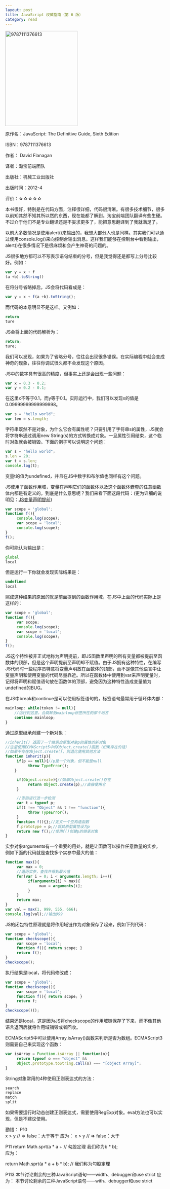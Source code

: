 ```yaml
---
layout: post
title: JavaScript 权威指南（第 6 版）
category: read
---
```

<img src="/images/2013/05/9787111376613-228x300.jpg" alt="9787111376613" width="228" height="300" class="cover" />

原作名：JavaScript: The Definitive Guide, Sixth Edition

ISBN：9787111376613

作者： David Flanagan

译者：淘宝前端团队

出版社：机械工业出版社

出版时间：2012-4

评价：☆☆☆☆☆

本书很好，特别是在代码方面，注释很详细，代码很清晰。有很多技术细节，很多以前知其然不知其所以然的东西，现在能都了解到。淘宝前端团队翻译有些生硬。不过介于他们不是专业翻译还是不妄求更多了，能把意思翻译到了我就满足了。

以前大多数情况是使用alert()来输出的，我想大部分人也是同样。其实我们可以通过使用console.log()来向控制台输出消息。这样我们能够在控制台中看到输出，alert()在很多情况下是很麻烦和会产生神奇的问题的。

JS很多地方都可以不写表示语句结束的分号，但是我觉得还是都写上分号比较好。例如：

```javascript
var y = x + f
(a +b).toString()
```

在将分号省略掉后，JS会将代码看成是：

```javascript
var y = x + f(a +b).toString();
```

而代码的本意明显不是这样。又例如：

```javascript
return
ture
```

JS会将上面的代码解析为：

```javascript
return;
ture;
```

我们可以发现，如果为了省略分号，往往会出现很多错误。在实际编程中就会变成神奇的现象，往往你调试很久都不会发现这个原因。

JS中的数字具有很高的精度，但事实上还是会出现一些问题：

```javascript
var x = 0.3 - 0.2;
var y = 0.2 - 0.1;
```

在这里x不等于0.1，而y等于0.1。实际运行中，我们可以发现x的值是0.09999999999999998。

```javascript
var s = "hello world";
var len = s.length;
```

字符串既然不是对象，为什么它会有属性呢？只要引用了字符串s的属性，JS就会将字符串通过调用new String(s)的方式转换成对象。一旦属性引用结束，这个临时对象就会被销毁。下面的例子可以说明这个问题：

```javascript
var s = "hello world";
s.len = 20;
var t = s.len;
console.log(t);
```

变量t的值为undefined，并且在JS中数字和布尔值也同样有这个问题。

JS使用了函数作用域，变量在声明它们的函数体以及这个函数体嵌套的任意函数体内都是有定义的。到底是什么意思呢？我们来看下面这段代码：(更为详细的说明见：<a href="/images/2012/10/17/js-bianliang-shengmingtiqian.html" target="_blank">JS变量声明提前</a>)

```javascript
var scope = 'global';
function f(){
     console.log(scope);
     var scope = 'local';
     console.log(scope);
}
f();
```

你可能认为输出是：

```javascript
global
local
```

但是运行一下你就会发现实际结果是：

```javascript
undefined
local
```

照成这种结果的原因的就是前面提到的函数作用域，在JS中上面的代码实际上是这样的：

```javascript
var scope = 'global';
function f(){
     var scope;
     console.log(scope);
     var scope = 'local';
     console.log(scope);
}
f();
```

JS这个特性被非正式地称为声明提前，即JS函数里声明的所有变量都被提前至函数体的顶部，但是这个声明提前至声明却不赋值。由于JS拥有这种特性，在编写JS代码时一些程序员特意将变量声明放在函数体的顶部，而不是像其他语言中让变量声明和使用变量的代码尽量靠近。所以在函数体中使用到var来声明变量时，记得将声明和赋值语句放在函数体的顶部，避免因为这种特性造成变量值为undefined的BUG。

在JS中break和continue是可以使用标签语句的，标签语句最常用于循环体内部：

```javascript
mainloop: while(token != null){
    //运行到这里，会跳转到mainloop标签所在的那个地方
    continue mainloop;
}
```

通过原型继承创建一个新对象：

```javascript
//inherit() 返回了一个继承自原型对象p的属性的新对象
//这里使用ECMAScript5中的Object.create()函数（如果存在的话）
//如果不存在Object.create()，则退化使用其他方法
function inherit(p){
     if(p == null){//p是一个对象，但不能是null
          throw TypeError();
    }

     if(Object.create){//如果Object.create()存在
          return Object.create(p);//直接使用它
     }

     //否则进行进一步检测
     var t = typeof p;
     if(t !== "Object" && t !== "function"){
          throw TypeError();
     }
     function f(){};//定义一个空构造函数
     f.prototype = p;//将其原型属性设为p
     return new f();//使用f()创建p的继承对象
}
```

实参对象arguments有一个重要的用处，就是让函数可以操作任意数量的实参，例如下面的代码就是查找多个实参中最大的值：

```javascript
function max(){
     var max = 0;
     //遍历实参，查找并得到最大值
     for(var i = 0; i < arguments.length; i++){
          if(arguments[i] > max){
               max = arguments[i];
          }
     }
     return max;
}
var val = max(1, 999, 555, 666);
console.log(val);//输出999
```


JS的闭包特性原理就是将作用域链作为对象保存了起来，例如下列代码：

```javascript
var scope = 'global';
function checkscope(){
     var scope = 'local';
     function f(){ return scope; }
     return f();
}
checkscope();
```

执行结果是local，将代码修改成：

```javascript
var scope = 'global';
function checkscope(){
     var scope = 'local';
     function f(){ return scope; }
     return f;
}
checkscope()();
```

结果还是local，这是因为JS将checkscope的作用域链保存了下来，而不像其他语言返回后就将作用域销毁或者回收。

ECMAScript5中可以使用Array.isArray()函数来判断是否为数组。ECMAScript3则需要自己来实现这个函数：

```javascript
var isArray = Function.isArray || function(o){
     return typeof o === "object" &&
     Object.prototype.toString.call(o) === "[object Array]";
}
```

String对象常用的4种使用正则表达式的方法：

```javascript
search
replace
match
split
```

如果需要运行时动态创建正则表达式，需要使用RegExp对象。eval方法也可以实现，但是不建议使用。


勘错：
P10    
x > y    // => false：大于等于
应为：
x > y    // => false：大于

P11
return Math.sprt(a * a +    // 勾股定理 
我们称为b * b);    
应为：

return Math.sprt(a * a +  b * b);    // 我们称为勾股定理  

P113
本节讨论剩余的三种JavaScript语句——width、debugger和use strict
应为：
本节讨论剩余的三种JavaScript语句——with、debugger和use strict
